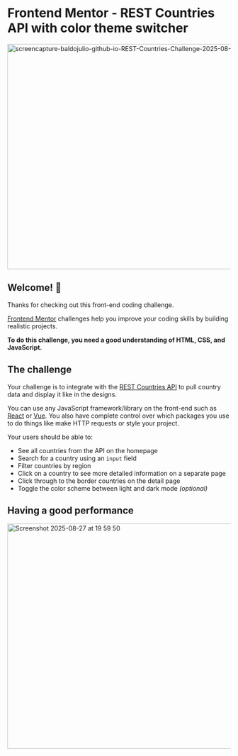 # Frontend Mentor - REST Countries API with color theme switcher

<img width="997" height="508" alt="screencapture-baldojulio-github-io-REST-Countries-Challenge-2025-08-27-19_58_01" src="https://github.com/user-attachments/assets/080264df-ed68-4f70-a510-241ccf944669" />

## Welcome! 👋

Thanks for checking out this front-end coding challenge.

[Frontend Mentor](https://www.frontendmentor.io) challenges help you improve your coding skills by building realistic projects.

**To do this challenge, you need a good understanding of HTML, CSS, and JavaScript.**

## The challenge

Your challenge is to integrate with the [REST Countries API](https://restcountries.com) to pull country data and display it like in the designs.

You can use any JavaScript framework/library on the front-end such as [React](https://reactjs.org) or [Vue](https://vuejs.org). You also have complete control over which packages you use to do things like make HTTP requests or style your project.

Your users should be able to:

- See all countries from the API on the homepage
- Search for a country using an `input` field
- Filter countries by region
- Click on a country to see more detailed information on a separate page
- Click through to the border countries on the detail page
- Toggle the color scheme between light and dark mode *(optional)*

## Having a good performance

<img width="997" height="508" alt="Screenshot 2025-08-27 at 19 59 50" src="https://github.com/user-attachments/assets/a36e6b15-7842-45da-b8ec-382f18319d10" />
